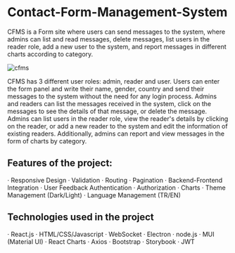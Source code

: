 # Contact-Form-Management-System
CFMS is a Form site where users can send messages to the system, where admins can list and read messages, delete messages, list users in the reader role, add a new user to the system, and report messages in different charts according to category.

![cfms](https://github.com/oguzhanertekin/Contact-Form-Management-System/assets/68961575/db67aa45-17aa-40a9-a944-987feda50c04)

CFMS has 3 different user roles: admin, reader and user. Users can enter the form panel and write their name, gender, country and send their messages to the system without the need for any login process. Admins and readers can list the messages received in the system, click on the messages to see the details of that message, or delete the message. Admins can list users in the reader role, view the reader's details by clicking on the reader, or add a new reader to the system and edit the information of existing readers. Additionally, admins can report and view messages in the form of charts by category.

## Features of the project:
· Responsive Design
· Validation
· Routing
· Pagination
· Backend-Frontend Integration
· User Feedback Authentication
· Authorization
· Charts
· Theme Management (Dark/Light)
· Language Management (TR/EN)

## Technologies used in the project
· React.js
· HTML/CSS/Javascript
· WebSocket
· Electron
· node.js
· MUI (Material UI)
· React Charts
· Axios
· Bootstrap
· Storybook
· JWT



